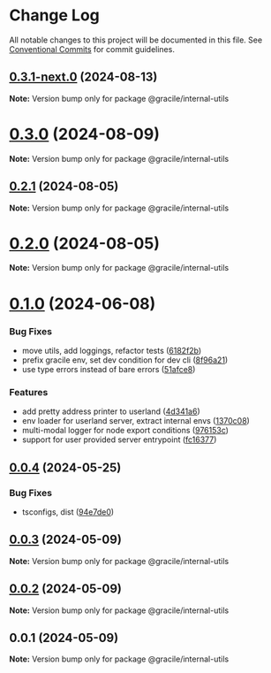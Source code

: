 # Change Log

All notable changes to this project will be documented in this file.
See [Conventional Commits](https://conventionalcommits.org) for commit guidelines.

## [0.3.1-next.0](https://github.com/gracile-web/gracile/compare/@gracile/internal-utils@0.3.0...@gracile/internal-utils@0.3.1-next.0) (2024-08-13)

**Note:** Version bump only for package @gracile/internal-utils

# [0.3.0](https://github.com/gracile-web/gracile/compare/@gracile/internal-utils@0.3.0-next.0...@gracile/internal-utils@0.3.0) (2024-08-09)

**Note:** Version bump only for package @gracile/internal-utils

## [0.2.1](https://github.com/gracile-web/gracile/compare/@gracile/internal-utils@0.2.0-next.1...@gracile/internal-utils@0.2.1) (2024-08-05)

**Note:** Version bump only for package @gracile/internal-utils

# [0.2.0](https://github.com/gracile-web/gracile/compare/@gracile/internal-utils@0.2.0-next.1...@gracile/internal-utils@0.2.0) (2024-08-05)

**Note:** Version bump only for package @gracile/internal-utils

# [0.1.0](https://github.com/gracile-web/gracile/compare/@gracile/internal-utils@0.0.4...@gracile/internal-utils@0.1.0) (2024-06-08)

### Bug Fixes

* move utils, add loggings, refactor tests ([6182f2b](https://github.com/gracile-web/gracile/commit/6182f2bd9694d059ec6d8cd1a57cbc379136d922))
* prefix gracile env, set dev condition for dev cli ([8f96a21](https://github.com/gracile-web/gracile/commit/8f96a2175c6d554a9e21126bdb023248a40c5647))
* use type errors instead of bare errors ([51afce8](https://github.com/gracile-web/gracile/commit/51afce83f241aabed751097a2ff06f31fd5c2d27))

### Features

* add pretty address printer to userland ([4d341a6](https://github.com/gracile-web/gracile/commit/4d341a6225c3c38af713054d82604f08769f2cb5))
* env loader for userland server, extract internal envs ([1370c08](https://github.com/gracile-web/gracile/commit/1370c08c0cabd9416f741f7eb93fc15f4906432e))
* multi-modal logger for node export conditions ([976153c](https://github.com/gracile-web/gracile/commit/976153cbc44031fa8d67c963d6b38d5e96fec7ee))
* support for user provided server entrypoint ([fc16377](https://github.com/gracile-web/gracile/commit/fc16377f34b30548c1abd055da5552445790ecbb))

## [0.0.4](https://github.com/gracile-web/gracile/compare/@gracile/internal-utils@0.0.3...@gracile/internal-utils@0.0.4) (2024-05-25)

### Bug Fixes

* tsconfigs, dist ([94e7de0](https://github.com/gracile-web/gracile/commit/94e7de079f887bee5936c8b0f8a0301f60c8b215))

## [0.0.3](https://github.com/gracile-web/gracile/compare/@gracile/internal-utils@0.0.2...@gracile/internal-utils@0.0.3) (2024-05-09)

**Note:** Version bump only for package @gracile/internal-utils

## [0.0.2](https://github.com/gracile-web/gracile/compare/@gracile/internal-utils@0.0.1...@gracile/internal-utils@0.0.2) (2024-05-09)

**Note:** Version bump only for package @gracile/internal-utils

## 0.0.1 (2024-05-09)

**Note:** Version bump only for package @gracile/internal-utils
